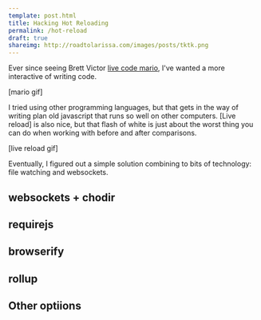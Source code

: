 ```yaml
---
template: post.html
title: Hacking Hot Reloading
permalink: /hot-reload
draft: true
shareimg: http://roadtolarissa.com/images/posts/tktk.png
---
```


Ever since seeing Brett Victor [live code mario](https://vimeo.com/242837481), I've wanted a more interactive of writing code. 

[mario gif] 

I tried using other programming languages, but that gets in the way of writing plan old javascript that runs so well on other computers. [Live reload] is also nice, but that flash of white is just about the worst thing you can do when working with before and after comparisons. 

[live reload gif]   

Eventually, I figured out a simple solution combining to bits of technology: file watching and websockets. 

## websockets + chodir


## requirejs


## browserify


## rollup


## Other optiions

